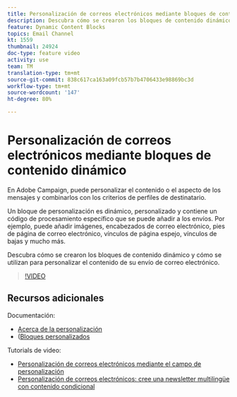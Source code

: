 ```yaml
---
title: Personalización de correos electrónicos mediante bloques de contenido dinámico
description: Descubra cómo se crearon los bloques de contenido dinámico y cómo se utilizan para personalizar el contenido de su envío de correo electrónico.
feature: Dynamic Content Blocks
topics: Email Channel
kt: 1559
thumbnail: 24924
doc-type: feature video
activity: use
team: TM
translation-type: tm+mt
source-git-commit: 838c617ca163a09fcb57b7b4706433e98869bc3d
workflow-type: tm+mt
source-wordcount: '147'
ht-degree: 80%

---
```



# Personalización de correos electrónicos mediante bloques de contenido dinámico

En Adobe Campaign, puede personalizar el contenido o el aspecto de los mensajes y combinarlos con los criterios de perfiles de destinatario.

Un bloque de personalización es dinámico, personalizado y contiene un código de procesamiento específico que se puede añadir a los envíos. Por ejemplo, puede añadir imágenes, encabezados de correo electrónico, pies de página de correo electrónico, vínculos de página espejo, vínculos de bajas y mucho más.

Descubra cómo se crearon los bloques de contenido dinámico y cómo se utilizan para personalizar el contenido de su envío de correo electrónico.

>[!VIDEO](https://video.tv.adobe.com/v/24924?quality=12)

## Recursos adicionales

Documentación:

* [Acerca de la personalización](https://docs.adobe.com/content/help/es-ES/campaign-classic/using/sending-messages/personalizing-deliveries/about-personalization.html)
* ([Bloques personalizados](https://docs.adobe.com/content/help/es-ES/campaign-classic/using/sending-messages/personalizing-deliveries/personalization-blocks.html)

Tutorials de video:

* [Personalización de correos electrónicos mediante el campo de personalización](/help/sending-messages/email-channel/personalizing-emails-using-personalization-fields.md)
* [Personalización de correos electrónicos: cree una newsletter multilingüe con contenido condicional](/help/sending-messages/email-channel/personalizing-emails-create-a-multi-lingual-newsletter-using-conditional-content.md)
